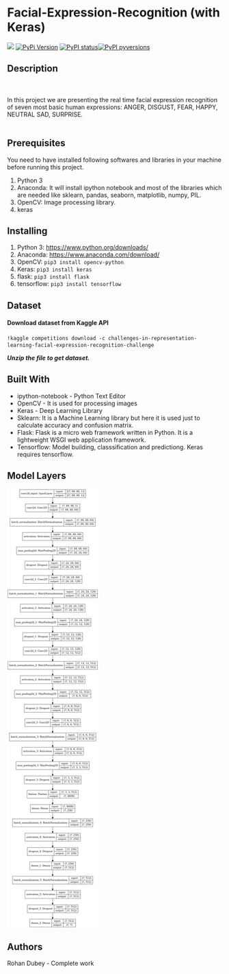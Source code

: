 # Facial-Expression-Recognition (with Keras)
[![](https://img.shields.io/github/license/sourcerer-io/hall-of-fame.svg)](https://github.com/rohandubey/Facial-Expression-Recognition/blob/master/LICENSE) [![PyPi Version](https://pypip.in/v/shield/badge.png)](https://pypi.python.org/pypi/shield) [![PyPI status](https://img.shields.io/pypi/status/trains-jupyter-plugin.svg)](https://pypi.python.org/pypi/trains-jupyter-plugin/)[![PyPI pyversions](https://img.shields.io/pypi/pyversions/trains-jupyter-plugin.svg)](https://img.shields.io/pypi/pyversions/trains-jupyter-plugin.svg)
## Description
<br><br>
In this project we are presenting the real time facial expression recognition of seven most basic human expressions: ANGER, DISGUST, FEAR, HAPPY, NEUTRAL SAD, SURPRISE.<br><br>
## Prerequisites
You need to have installed following softwares and libraries in your machine before running this project.
1. Python 3
2. Anaconda: It will install ipython notebook and most of the libraries which are needed like sklearn, pandas, seaborn, matplotlib, numpy, PIL.
3. OpenCV: Image processing library.
4. keras
## Installing
1. Python 3: https://www.python.org/downloads/
2. Anaconda: https://www.anaconda.com/download/
3. OpenCV: ```pip3 install opencv-python```
4. Keras: ```pip3 install keras```
5. flask: ```pip3 install flask```
6. tensorflow: ```pip3 install tensorflow```
## Dataset 
#### Download dataset from Kaggle API
```
!kaggle competitions download -c challenges-in-representation-learning-facial-expression-recognition-challenge
```
_**Unzip the file to get dataset.**_
## Built With
* ipython-notebook - Python Text Editor
* OpenCV - It is used for processing images
* Keras - Deep Learning Library
* Sklearn: It is a Machine Learning library but here it is used just to calculate accuracy and confusion matrix.
* Flask: Flask is a micro web framework written in Python. It is a lightweight WSGI web application framework.
* Tensorflow: Model building, classsification and predictiong. Keras requires tensorflow.
## Model Layers
![alt text](https://github.com/rohandubey/Facial-Expression-Recognition/blob/master/model.png)
## Authors
Rohan Dubey - Complete work

